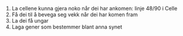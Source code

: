 1. La cellene kunna gjera noko når dei har ankomen: linje 48/90 i Celle
2. Få dei til å bevega seg vekk når dei har komen fram
3. La dei få ungar
4. Laga gener som bestemmer blant anna synet